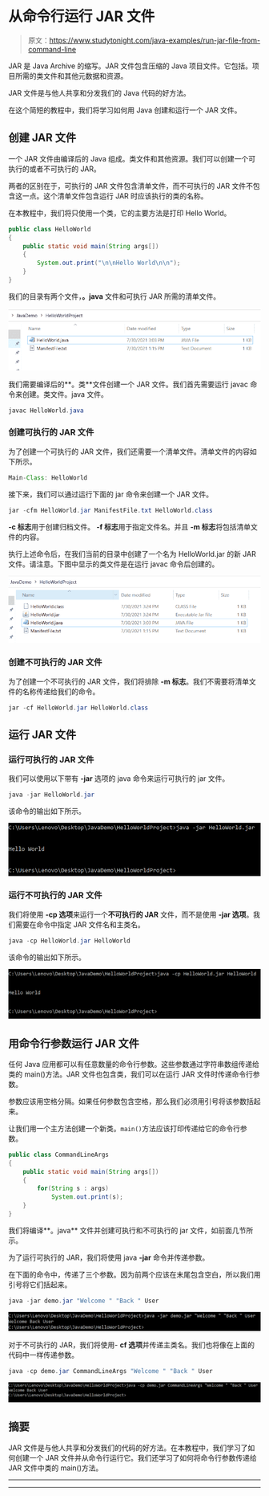 # 从命令行运行 JAR 文件

> 原文：<https://www.studytonight.com/java-examples/run-jar-file-from-command-line>

JAR 是 Java Archive 的缩写。JAR 文件包含压缩的 Java 项目文件。它包括。项目所需的类文件和其他元数据和资源。

JAR 文件是与他人共享和分发我们的 Java 代码的好方法。

在这个简短的教程中，我们将学习如何用 Java 创建和运行一个 JAR 文件。

## 创建 JAR 文件

一个 JAR 文件由编译后的 Java 组成。类文件和其他资源。我们可以创建一个可执行的或者不可执行的 JAR。

两者的区别在于，可执行的 JAR 文件包含清单文件，而不可执行的 JAR 文件不包含这一点。这个清单文件包含运行 JAR 时应该执行的类的名称。

在本教程中，我们将只使用一个类，它的主要方法是打印 Hello World。

```java
public class HelloWorld
{
	public static void main(String args[])
	{
		System.out.print("\n\nHello World\n\n");
	}
}
```

我们的目录有两个文件，**。java** 文件和可执行 JAR 所需的清单文件。

![Current Directory files](img/591adfa6ec14fada05c1d45480c0fafb.png)

我们需要编译后的**。类**文件创建一个 JAR 文件。我们首先需要运行 javac 命令来创建。类文件。java 文件。

```java
javac HelloWorld.java
```

### 创建可执行的 JAR 文件

为了创建一个可执行的 JAR 文件，我们还需要一个清单文件。清单文件的内容如下所示。

```java
Main-Class: HelloWorld 
```

接下来，我们可以通过运行下面的 jar 命令来创建一个 JAR 文件。

```java
jar -cfm HelloWorld.jar ManifestFile.txt HelloWorld.class
```

**-c 标志**用于创建归档文件。 **-f 标志**用于指定文件名。并且 **-m 标志**将包括清单文件的内容。

执行上述命令后，在我们当前的目录中创建了一个名为 HelloWorld.jar 的新 JAR 文件。请注意。下图中显示的类文件是在运行 javac 命令后创建的。

![](img/bebd8c68063b7346c4b31a1957ea2c6c.png)

### 创建不可执行的 JAR 文件

为了创建一个不可执行的 JAR 文件，我们将排除 **-m 标志**。我们不需要将清单文件的名称传递给我们的命令。

```java
jar -cf HelloWorld.jar HelloWorld.class
```

## 运行 JAR 文件

### 运行可执行的 JAR 文件

我们可以使用以下带有 **-jar** 选项的 java 命令来运行可执行的 jar 文件。

```java
java -jar HelloWorld.jar
```

该命令的输出如下所示。

![Output](img/5dfedbaa3e8ef07ce0503f8826ffba0b.png)

### 运行不可执行的 JAR 文件

我们将使用 **-cp 选项**来运行一个**不可执行的 JAR** 文件，而不是使用 **-jar 选项**。我们需要在命令中指定 JAR 文件名和主类名。

```java
java -cp HelloWorld.jar HelloWorld
```

该命令的输出如下所示。

![Output](img/a812afc045393c9832b243237ad6df0c.png)

## 用命令行参数运行 JAR 文件

任何 Java 应用都可以有任意数量的命令行参数。这些参数通过字符串数组传递给类的 main()方法。JAR 文件也包含类，我们可以在运行 JAR 文件时传递命令行参数。

参数应该用空格分隔。如果任何参数包含空格，那么我们必须用引号将该参数括起来。

让我们用一个主方法创建一个新类。`main()`方法应该打印传递给它的命令行参数。

```java
public class CommandLineArgs
{
	public static void main(String args[])
	{
		for(String s : args)
			System.out.print(s);
	}
}
```

我们将编译**。java** 文件并创建可执行和不可执行的 jar 文件，如前面几节所示。

为了运行可执行的 JAR，我们将使用 java **-jar** 命令并传递参数。

在下面的命令中，传递了三个参数。因为前两个应该在末尾包含空白，所以我们用引号将它们括起来。

```java
java -jar demo.jar "Welcome " "Back " User
```

![](img/440a27fabffb6f0f842caebe1fe08236.png)

对于不可执行的 JAR，我们将使用- **cf 选项**并传递主类名。我们也将像在上面的代码中一样传递参数。

```java
java -cp demo.jar CommandLineArgs "Welcome " "Back " User
```

![](img/468afe6502f3bca135e57f0ea03af7bc.png)

## 摘要

JAR 文件是与他人共享和分发我们的代码的好方法。在本教程中，我们学习了如何创建一个 JAR 文件并从命令行运行它。我们还学习了如何将命令行参数传递给 JAR 文件中类的 main()方法。

* * *

* * *